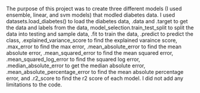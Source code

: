 The purpose of this project was to create three different models (I used ensemble, linear, and svm models) that modled diabetes data. I used datasets.load_diabetes() to load the diabetes data, .data and .target to get the data and labels from the data, model_selection.train_test_split to split the data into testing and sample data, .fit to train the data, .predict to predict the class, .explained_variance_score to find the explained varaince score, .max_error to find the max error, .mean_absolute_error to find the mean absolute error, .mean_squared_error to find the mean squared error, .mean_squared_log_error to find the squared log error, .median_absolute_error to get the median absolute error, .mean_absolute_percentage_error to find the mean absolute percentage error, and .r2_score to find the r2 score of each model. I did not add any limitations to the code.
